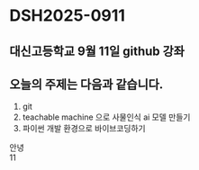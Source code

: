 # DSH2025-0911
## 대신고등학교 9월 11일 github 강좌
## 오늘의 주제는 다음과 같습니다.
1. git
2. teachable machine 으로 사물인식 ai 모델 만들기
3. 파이썬 개발 환경으로 바이브코딩하기


안녕   
11
